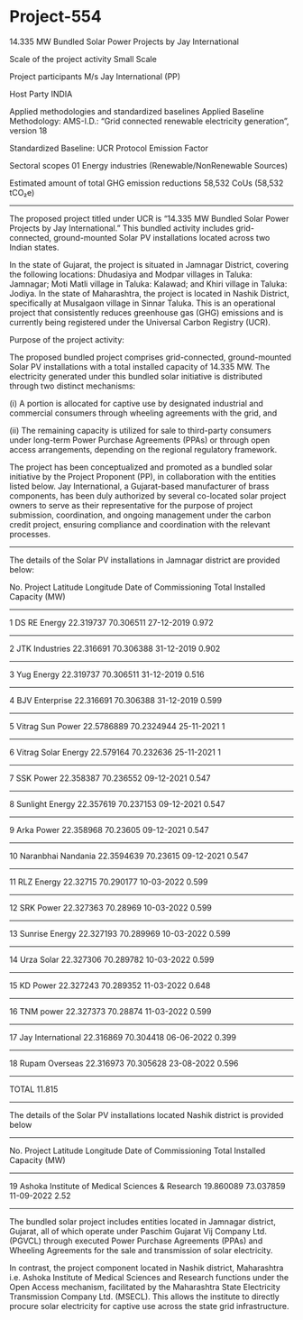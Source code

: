 # Project-554
14.335 MW Bundled Solar Power Projects by Jay International 

Scale of the project activity Small Scale

Project participants M/s Jay International (PP)

Host Party INDIA

Applied methodologies and standardized baselines Applied Baseline Methodology: AMS-I.D.: “Grid
connected renewable electricity generation”,
version 18

Standardized Baseline: UCR Protocol Emission
Factor

Sectoral scopes 01 Energy industries (Renewable/NonRenewable Sources)

Estimated amount of total GHG emission
reductions 58,532 CoUs (58,532 tCO₂e)
____________
The proposed project titled under UCR is “14.335 MW Bundled Solar Power Projects by Jay International.”
This bundled activity includes grid-connected, ground-mounted Solar PV installations located across two
Indian states.

In the state of Gujarat, the project is situated in Jamnagar District, covering the following locations: Dhudasiya
and Modpar villages in Taluka: Jamnagar; Moti Matli village in Taluka: Kalawad; and Khiri village in Taluka:
Jodiya.
In the state of Maharashtra, the project is located in Nashik District, specifically at Musalgaon village in Sinnar
Taluka.
This is an operational project that consistently reduces greenhouse gas (GHG) emissions and is currently being
registered under the Universal Carbon Registry (UCR).

Purpose of the project activity:

The proposed bundled project comprises grid-connected, ground-mounted Solar PV installations with a
total installed capacity of 14.335 MW. The electricity generated under this bundled solar initiative is
distributed through two distinct mechanisms:

(i) A portion is allocated for captive use by designated industrial and commercial consumers through
wheeling agreements with the grid, and

(ii) The remaining capacity is utilized for sale to third-party consumers under long-term Power Purchase
Agreements (PPAs) or through open access arrangements, depending on the regional regulatory
framework.

The project has been conceptualized and promoted as a bundled solar initiative by the Project Proponent
(PP), in collaboration with the entities listed below.
Jay International, a Gujarat-based manufacturer of brass components, has been duly authorized by several
co-located solar project owners to serve as their representative for the purpose of project submission,
coordination, and ongoing management under the carbon credit project, ensuring compliance and
coordination with the relevant processes.

___________
The details of the Solar PV installations in Jamnagar district are provided below:

No. Project Latitude Longitude Date of Commissioning Total Installed Capacity (MW)
______________
1 DS RE Energy 22.319737 70.306511 27-12-2019 0.972
______________
2 JTK Industries 22.316691 70.306388 31-12-2019 0.902
______________
3 Yug Energy 22.319737 70.306511 31-12-2019 0.516
______________
4 BJV Enterprise 22.316691 70.306388 31-12-2019 0.599
______________
5 Vitrag Sun Power 22.5786889 70.2324944 25-11-2021 1
______________
6 Vitrag Solar Energy 22.579164 70.232636 25-11-2021 1
______________
7 SSK Power 22.358387 70.236552 09-12-2021 0.547
______________
8 Sunlight Energy 22.357619 70.237153 09-12-2021 0.547
______________
9 Arka Power 22.358968 70.23605 09-12-2021 0.547
______________
10 Naranbhai Nandania 22.3594639 70.23615 09-12-2021 0.547
______________
11 RLZ Energy 22.32715 70.290177 10-03-2022 0.599
______________
12 SRK Power 22.327363 70.28969 10-03-2022 0.599
______________
13 Sunrise Energy 22.327193 70.289969 10-03-2022 0.599
______________
14 Urza Solar 22.327306 70.289782 10-03-2022 0.599
______________
15 KD Power 22.327243 70.289352 11-03-2022 0.648
______________
16 TNM power 22.327373 70.28874 11-03-2022 0.599
______________
17 Jay International 22.316869 70.304418 06-06-2022 0.399
______________
18 Rupam Overseas 22.316973 70.305628 23-08-2022 0.596
___________
TOTAL 11.815
__________
The details of the Solar PV installations located Nashik district is provided below
______________
No. Project Latitude Longitude Date of Commissioning Total Installed Capacity (MW)
______________
19 Ashoka Institute of Medical Sciences & Research 19.860089 73.037859 11-09-2022 2.52
_____________
The bundled solar project includes entities located in Jamnagar district, Gujarat, all of which operate under
Paschim Gujarat Vij Company Ltd. (PGVCL) through executed Power Purchase Agreements (PPAs) and
Wheeling Agreements for the sale and transmission of solar electricity.

In contrast, the project component located in Nashik district, Maharashtra i.e. Ashoka Institute of Medical
Sciences and Research functions under the Open Access mechanism, facilitated by the Maharashtra State
Electricity Transmission Company Ltd. (MSECL). This allows the institute to directly procure solar electricity
for captive use across the state grid infrastructure.
